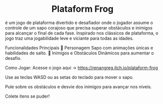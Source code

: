 <h1 align="center"> Plataform Frog </h1>

é um jogo de plataforma divertido e desafiador onde o jogador assume o controle de um sapo corajoso que precisa superar obstáculos e inimigos para alcançar o final de cada fase. Inspirado nos clássicos de plataforma, o jogo traz uma jogabilidade leve e viciante para todas as idades. 

Funcionalidades Principais
🐸 Personagem Sapo com animações únicas e habilidades de salto. 
🎯 Inimigos e Obstáculos Dinâmicos para aumentar o desafio.

Como Jogar:
Acesse o jogo aqui -> https://renangreg.itch.io/plataform-frog 

Use as teclas WASD ou as setas do teclado para mover o sapo.

Pule sobre os obstáculos e desvie dos inimigos para avançar nos níveis.

Colete itens se puder!


